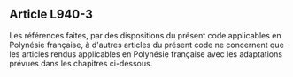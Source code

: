 Article L940-3
----
Les références faites, par des dispositions du présent code applicables en
Polynésie française, à d'autres articles du présent code ne concernent que les
articles rendus applicables en Polynésie française avec les adaptations prévues
dans les chapitres ci-dessous.
